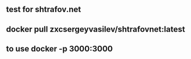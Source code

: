 ## test for shtrafov.net

## docker pull zxcsergeyvasilev/shtrafovnet:latest
## to use docker -p 3000:3000
